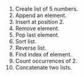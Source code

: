 1. Create list of 5 numbers.
2. Append an element.
3. Insert at position 2.
4. Remove element.
5. Pop last element.
6. Sort list.
7. Reverse list.
8. Find index of element.
9. Count occurrences of 2.
10. Concatenate two lists.
